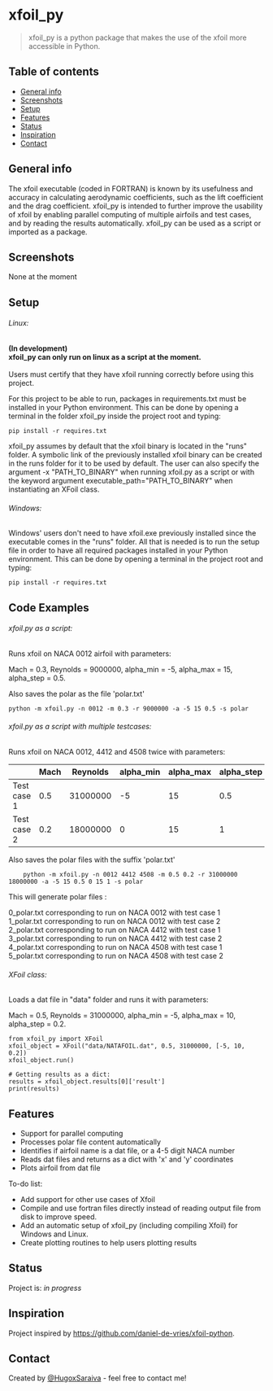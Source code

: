 # xfoil_py
> xfoil_py is a python package that makes the use of the xfoil more accessible in Python.

## Table of contents
* [General info](#general-info)
* [Screenshots](#screenshots)
* [Setup](#setup)
* [Features](#features)
* [Status](#status)
* [Inspiration](#inspiration)
* [Contact](#contact)

## General info
The xfoil executable (coded in FORTRAN) is known by its usefulness and accuracy in calculating aerodynamic coefficients,
such as the lift coefficient and the drag coefficient. xfoil_py is intended to further improve the usability of xfoil by 
enabling parallel computing of multiple airfoils and test cases, and by reading the results automatically.
xfoil_py can be used as a script or imported as a package.

## Screenshots
None at the moment

## Setup
###### Linux:
**(In development)\
xfoil_py can only run on linux as a script at the moment.**
\
\
Users must certify that they have xfoil running correctly before using this project.

For this project to be able to run, packages in requirements.txt must be installed in your Python environment.
This can be done by opening a terminal in the folder xfoil_py inside the project root and typing:

    pip install -r requires.txt

xfoil_py assumes by default that the xfoil binary is located in the "runs" folder. A symbolic link of the previously 
installed xfoil binary can be created in the runs folder for it to be used by default. The user can
also specify the argument -x "PATH_TO_BINARY" when running xfoil.py as a script or with the keyword argument 
executable_path="PATH_TO_BINARY" when instantiating an XFoil class.

###### Windows:
Windows' users don't need to have xfoil.exe previously installed since the executable comes in the "runs" folder.
All that is needed is to run the setup file in order to have all required packages installed in your Python environment.
This can be done by opening a terminal in the project root and typing:

    pip install -r requires.txt

## Code Examples
###### xfoil.py as a script:
Runs xfoil on NACA 0012 airfoil with parameters: 

Mach = 0.3, Reynolds = 9000000, alpha_min = -5, alpha_max = 15, alpha_step = 0.5.

Also saves the polar as the file 'polar.txt'

    python -m xfoil.py -n 0012 -m 0.3 -r 9000000 -a -5 15 0.5 -s polar

###### xfoil.py as a script with multiple testcases:
Runs xfoil on NACA 0012, 4412 and 4508 twice with parameters:

|   |Mach|Reynolds|alpha_min|alpha_max|alpha_step|
|---|---|---|---|---|---|
|Test case 1|0.5|31000000|-5|15|0.5|
|Test case 2|0.2|18000000|0|15|1|

Also saves the polar files with the suffix 'polar.txt'

        python -m xfoil.py -n 0012 4412 4508 -m 0.5 0.2 -r 31000000 18000000 -a -5 15 0.5 0 15 1 -s polar

This will generate polar files :

0_polar.txt corresponding to run on NACA 0012 with test case 1\
1_polar.txt corresponding to run on NACA 0012 with test case 2\
2_polar.txt corresponding to run on NACA 4412 with test case 1\
3_polar.txt corresponding to run on NACA 4412 with test case 2\
4_polar.txt corresponding to run on NACA 4508 with test case 1\
5_polar.txt corresponding to run on NACA 4508 with test case 2

###### XFoil class:
Loads a dat file in "data" folder and runs it with parameters:

Mach = 0.5, Reynolds = 31000000, alpha_min = -5, alpha_max = 10, 
alpha_step = 0.2.

    from xfoil_py import XFoil
    xfoil_object = XFoil("data/NATAFOIL.dat", 0.5, 31000000, [-5, 10, 0.2])
    xfoil_object.run()

    # Getting results as a dict:
    results = xfoil_object.results[0]['result']
    print(results)

## Features
* Support for parallel computing
* Processes polar file content automatically
* Identifies if airfoil name is a dat file, or a 4-5 digit NACA number
* Reads dat files and returns as a dict with 'x' and 'y' coordinates
* Plots airfoil from dat file

To-do list:
* Add support for other use cases of Xfoil  
* Compile and use fortran files directly instead of reading output file from disk to improve speed.
* Add an automatic setup of xfoil_py (including compiling Xfoil) for Windows and Linux.
* Create plotting routines to help users plotting results

## Status
Project is: _in progress_

## Inspiration
Project inspired by https://github.com/daniel-de-vries/xfoil-python.

## Contact
Created by [@HugoxSaraiva](https://twitter.com/HugoxSaraiva) - feel free to contact me!